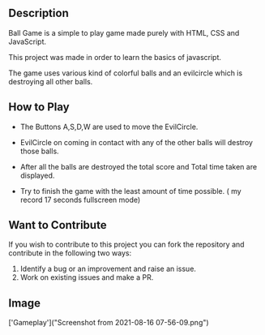 ## Description
Ball Game is a simple to play game made purely with HTML, CSS and JavaScript.

This project was made in order to learn the basics of javascript.

The game uses various kind of colorful balls and an evilcircle which is destroying all other balls.

## How to Play
* The Buttons A,S,D,W are used to move the EvilCircle.
* EvilCircle on coming in contact with any of the other balls will destroy those balls.

* After all the balls are destroyed the total score and Total time taken are displayed.

* Try to finish the game with the least amount of time possible. ( my record 17 seconds fullscreen mode)

## Want to Contribute
If you wish to contribute to this project you can fork the repository and contribute in the following two ways:

   1) Identify a bug or an improvement and raise an issue.
   2) Work on existing issues and make a PR.
   
## Image

['Gameplay']("Screenshot from 2021-08-16 07-56-09.png")
